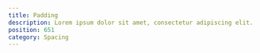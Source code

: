 ```yaml
---
title: Padding
description: Lorem ipsum dolor sit amet, consectetur adipiscing elit.
position: 651
category: Spacing
---
```

